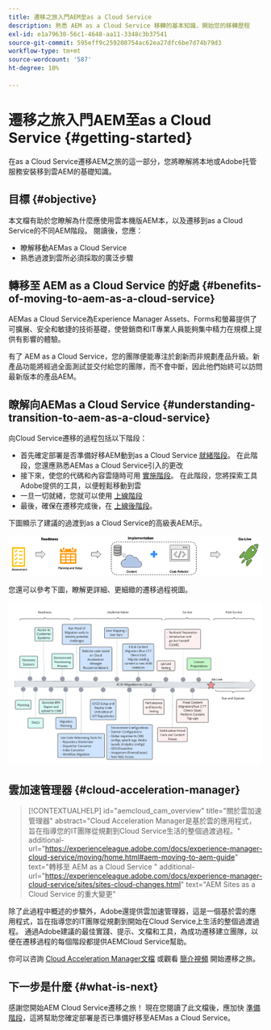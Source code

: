 ```yaml
---
title: 遷移之旅入門AEM至as a Cloud Service
description: 熟悉 AEM as a Cloud Service 移轉的基本知識，開始您的移轉歷程
exl-id: e1a79630-56c1-4648-aa11-3348c3b37541
source-git-commit: 595eff9c259208754ac62ea27dfc6be7d74b79d3
workflow-type: tm+mt
source-wordcount: '587'
ht-degree: 10%

---
```


# 遷移之旅入門AEM至as a Cloud Service {#getting-started}

在as a Cloud Service遷移AEM之旅的這一部分，您將瞭解將本地或Adobe托管服務安裝移到雲AEM的基礎知識。

## 目標 {#objective}

本文檔有助於您瞭解為什麼應使用雲本機版AEM本，以及遷移到as a Cloud Service的不同AEM階段。 閱讀後，您應：

* 瞭解移動AEMas a Cloud Service
* 熟悉過渡到雲所必須採取的廣泛步驟

## 轉移至 AEM as a Cloud Service 的好處 {#benefits-of-moving-to-aem-as-a-cloud-service}

AEMas a Cloud Service為Experience Manager Assets、Forms和螢幕提供了可擴展、安全和敏捷的技術基礎，使營銷商和IT專業人員能夠集中精力在規模上提供有影響的體驗。

有了 AEM as a Cloud Service，您的團隊便能專注於創新而非規劃產品升級。新產品功能將經過全面測試並交付給您的團隊，而不會中斷，因此他們始終可以訪問最新版本的產品AEM。

## 瞭解向AEMas a Cloud Service {#understanding-transition-to-aem-as-a-cloud-service}

向Cloud Service遷移的過程包括以下階段：

* 首先確定部署是否準備好移AEM動到as a Cloud Service [就緒階段](/help/journey-migration/readiness.md)。 在此階段，您還應熟悉AEMas a Cloud Service引入的更改
* 接下來，使您的代碼和內容雲隨時可用 [實施階段](/help/journey-migration/implementation.md)。 在此階段，您將探索工具Adobe提供的工具，以便輕鬆移動到雲
* 一旦一切就緒，您就可以使用 [上線階段](/help/journey-migration/go-live.md)
* 最後，確保在遷移完成後，在 [上線後階段](/help/journey-migration/post-go-live.md)。

下圖顯示了建議的過渡到as a Cloud Service的高級表AEM示。

![影像](/help/journey-migration/assets/move-aemcloud-process.png)

您還可以參考下圖，瞭解更詳細、更細緻的遷移過程視圖。

![影像](/help/journey-migration/assets/migration-process.png)

## 雲加速管理器 {#cloud-acceleration-manager}

>[!CONTEXTUALHELP]
>id="aemcloud_cam_overview"
>title="關於雲加速管理器"
>abstract="Cloud Acceleration Manager是基於雲的應用程式，旨在指導您的IT團隊從規劃到Cloud Service生活的整個過渡過程。"
>additional-url="https://experienceleague.adobe.com/docs/experience-manager-cloud-service/moving/home.html#aem-moving-to-aem-guide" text="轉移至 AEM as a Cloud Service "
>additional-url="https://experienceleague.adobe.com/docs/experience-manager-cloud-service/sites/sites-cloud-changes.html" text="AEM Sites as a Cloud Service 的重大變更"

除了此過程中概述的步驟外，Adobe還提供雲加速管理器，這是一個基於雲的應用程式，旨在指導您的IT團隊從規劃到開始在Cloud Service上生活的整個過渡過程。 通過Adobe建議的最佳實踐、提示、文檔和工具，為成功遷移建立團隊，以便在遷移過程的每個階段都提供AEMCloud Service幫助。

你可以咨詢 [Cloud Acceleration Manager文檔](/help/journey-migration/cloud-acceleration-manager/using-cam/getting-started-cam.md) 或觀看 [簡介視頻](https://experienceleague.adobe.com/?launch=ExperienceManager-A-1-2021.1.migration&amp;recommended=ExperienceManager-A-1-2021.1.migration&amp;lang=en#dashboard/learning) 開始遷移之旅。

## 下一步是什麼 {#what-is-next}

感謝您開始AEM Cloud Service遷移之旅！ 現在您閱讀了此文檔後，應加快 [準備階段](/help/journey-migration/readiness.md)，這將幫助您確定部署是否已準備好移至AEMas a Cloud Service。
